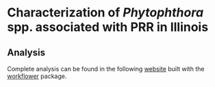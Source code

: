 # Characterization of _Phytophthora_ spp. associated with PRR in Illinois

## Analysis
Complete analysis can be found in the following [website](https://github.com/danielcerritos/seedtreatments/tree/master/analysis) built with the [workflower](https://jdblischak.github.io/workflowr/) package. 
